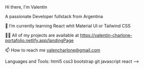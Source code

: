 Hi there, I'm Valentin

A passionate Developer fullstack from Argentina

🌱 I’m currently learning React whit Material UI or Tailwind CSS

👨‍💻 All of my projects are available at https://valentin-charlone-portafolio.netlify.app/landingPage

📫 How to reach me valencharlone@gmail.com



Languages and Tools:
html5 css3 bootstrap git javascript react
-->
